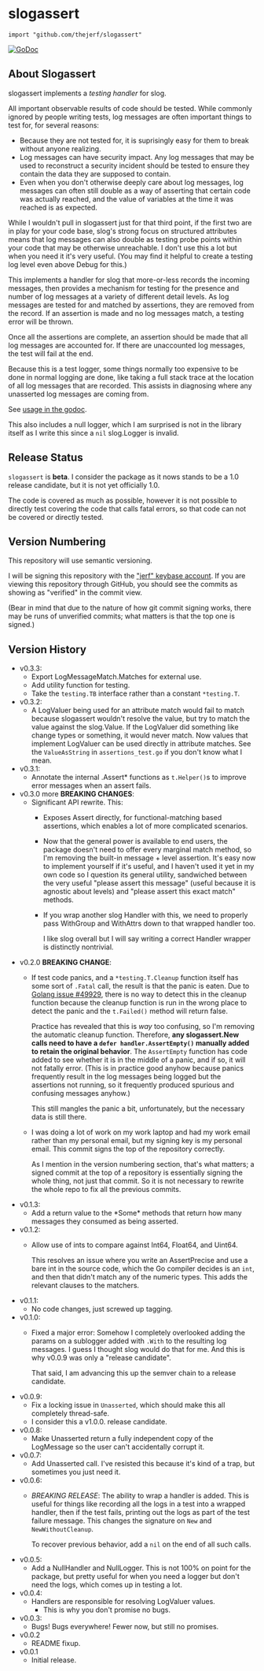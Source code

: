 # slogassert


    import "github.com/thejerf/slogassert"

[![GoDoc](https://pkg.go.dev/badge/github.com/thejerf/slogassert)](https://pkg.go.dev/github.com/thejerf/slogassert)

## About Slogassert

slogassert implements a _testing handler_ for slog.

All important observable results of code should be tested. While
commonly ignored by people writing tests, log messages are often
important things to test for, for several reasons:

 * Because they are not tested for, it is suprisingly easy for them to
   break without anyone realizing.
 * Log messages can have security impact. Any log messages that may be
   used to reconstruct a security incident should be tested to ensure
   they contain the data they are supposed to contain.
 * Even when you don't otherwise deeply care about log
   messages, log messages can often still double as a way of asserting
   that certain code was actually reached, and the value of variables
   at the time it was reached is as expected.
   
While I wouldn't pull in slogassert just for that third point, if the
first two are in play for your code base, slog's strong focus on
structured attributes means that log messages can also double as
testing probe points within your code that may be otherwise
unreachable. I don't use this a lot but when you need it it's very
useful. (You may find it helpful to create a testing log level even
above Debug for this.)

This implements a handler for slog that more-or-less records the
incoming messages, then provides a mechanism for testing for the
presence and number of log messages at a variety of different detail
levels. As log messages are tested for and matched by assertions, they
are removed from the record. If an assertion is made and no log
messages match, a testing error will be thrown.

Once all the assertions are complete, an assertion should be made that
all log messages are accounted for. If there are unaccounted log
messages, the test will fail at the end.

Because this is a test logger, some things normally too expensive to
be done in normal logging are done, like taking a full stack trace at
the location of all log messages that are recorded. This assists in
diagnosing where any unasserted log messages are coming from.

See [usage in the godoc](https://pkg.go.dev/github.com/thejerf/slogassert).

This also includes a null logger, which I am surprised is not in the
library itself as I write this since a `nil` slog.Logger is invalid.

## Release Status

`slogassert` is **beta**. I consider the package as it nows stands to
be a 1.0 release candidate, but it is not yet officially 1.0.

The code is covered as much as possible, however it is not possible to
directly test covering the code that calls fatal errors, so that code
can not be covered or directly tested.

## Version Numbering

This repository will use semantic versioning.

I will be signing this repository with the ["jerf" keybase
account](https://keybase.io/jerf). If you are viewing this repository
through GitHub, you should see the commits as showing as "verified" in
the commit view.

(Bear in mind that due to the nature of how git commit signing works,
there may be runs of unverified commits; what matters is that the top
one is signed.)

## Version History

* v0.3.3:
  * Export LogMessageMatch.Matches for external use.
  * Add utility function for testing.
  * Take the `testing.TB` interface rather than a constant `*testing.T`.
* v0.3.2:
  * A LogValuer being used for an attribute match would fail to match
    because slogassert wouldn't resolve the value, but try to match
    the value against the slog.Value. If the LogValuer did something
    like change types or something, it would never match. Now values
    that implement LogValuer can be used directly in attribute
    matches. See the `ValueAsString` in `assertions_test.go` if you
    don't know what I mean.
* v0.3.1:
  * Annotate the internal .Assert\* functions as `t.Helper()`s to
    improve error messages when an assert fails.
* v0.3.0 more **BREAKING CHANGES**:
  * Significant API rewrite. This:
    * Exposes Assert directly, for functional-matching based
      assertions, which enables a lot of more complicated scenarios.
    * Now that the general power is available to end users, the
      package doesn't need to offer every marginal match method, so
      I'm removing the built-in message + level assertion. It's easy
      now to implement yourself if it's useful, and I haven't used it
      yet in my own code so I question its general utility, sandwiched
      between the very useful "please assert this message" (useful
      because it is agnostic about levels) and "please assert this
      exact match" methods.
    * If you wrap another slog Handler with this, we need to properly
      pass WithGroup and WithAttrs down to that wrapped handler too.
    
      I like slog overall but I will say writing a correct Handler
      wrapper is distinctly nontrivial.
* v0.2.0 **BREAKING CHANGE**:
  * If test code panics, and a `*testing.T.Cleanup` function itself
    has some sort of `.Fatal` call, the result is that the panic is
    eaten. Due to [Golang issue
    #49929](https://github.com/golang/go/issues/49929), there is no
    way to detect this in the cleanup function because the cleanup
    function is run in the wrong place to detect the panic and the
    `t.Failed()` method will return false.
    
    Practice has revealed that this is _way_ too confusing, so I'm
    removing the automatic cleanup function. Therefore, **any
    slogassert.New calls need to have a `defer handler.AssertEmpty()`
    manually added to retain the original behavior**. The
    `AssertEmpty` function has code added to see whether it is in the
    middle of a panic, and if so, it will not fatally error. (This is
    in practice good anyhow because panics frequently result in the
    log messages being logged but the assertions not running, so it
    frequently produced spurious and confusing messages anyhow.)
    
    This still mangles the panic a bit, unfortunately, but the
    necessary data is still there.
  * I was doing a lot of work on my work laptop and had my work email
    rather than my personal email, but my signing key is my personal
    email. This commit signs the top of the repository correctly.
    
    As I mention in the version numbering section, that's what
    matters; a signed commit at the top of a repository is essentially
    signing the whole thing, not just that commit. So it is not
    necessary to rewrite the whole repo to fix all the previous commits.
* v0.1.3:
  * Add a return value to the \*Some\* methods that return how many
    messages they consumed as being asserted.
* v0.1.2:
  * Allow use of ints to compare against Int64, Float64, and Uint64.
  
    This resolves an issue where you write an AssertPrecise and use a
    bare int in the source code, which the Go compiler decides is an
    `int`, and then that didn't match any of the numeric types. This
    adds the relevant clauses to the matchers.
* v0.1.1:
  * No code changes, just screwed up tagging.
* v0.1.0:
  * Fixed a major error: Somehow I completely overlooked adding the
    params on a sublogger added with `.With` to the resulting log
    messages. I guess I thought slog would do that for me. And this is
    why v0.0.9 was only a "release candidate".
    
    That said, I am advancing this up the semver chain to a release
    candidate. 
* v0.0.9:
  * Fix a locking issue in `Unasserted`, which should make this all
    completely thread-safe.
  * I consider this a v1.0.0. release candidate.
* v0.0.8:
  * Make Unasserted return a fully independent copy of the LogMessage
    so the user can't accidentally corrupt it.
* v0.0.7:
  * Add Unasserted call. I've resisted this because it's kind of a
    trap, but sometimes you just need it.
* v0.0.6:
  * *BREAKING RELEASE*: The ability to wrap a handler is added.
    This is useful for things like recording all the logs in a test
    into a wrapped handler, then if the test fails, printing out the
    logs as part of the test failure message. This changes the
    signature on `New` and `NewWithoutCleanup`.
    
    To recover previous behavior, add a `nil` on the end of all such calls.
* v0.0.5:
  * Add a NullHandler and NullLogger. This is not 100% on point for
    the package, but pretty useful for when you need a logger but
    don't need the logs, which comes up in testing a lot.
* v0.0.4:
  * Handlers are responsible for resolving LogValuer values.
    * This is why you don't promise no bugs.
* v0.0.3:
  * Bugs! Bugs everywhere! Fewer now, but still no promises.
* v0.0.2
  * README fixup.
* v0.0.1
  * Initial release.

